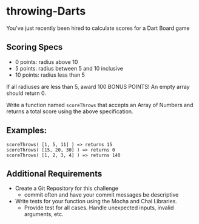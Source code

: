 # throwing-Darts
You've just recently been hired to calculate scores for a Dart Board game

## Scoring Specs
- 0 points: radius above 10
- 5 points: radius between 5 and 10 inclusive
- 10 points: radius less than 5

If all radiuses are less than 5, award 100 BONUS POINTS!
An empty array should return 0.

Write a function named `scoreThrows` that accepts an Array of Numbers and returns a total score using the above specification.

## Examples:

    scoreThrows( [1, 5, 11] ) => returns 15 
    scoreThrows( [15, 20, 30] ) => returns 0
    scoreThrows( [1, 2, 3, 4] ) => returns 140
    
## Additional Requirements
- Create a Git Repository for this challenge
    - commit often and have your commit messages be descriptive
- Write tests for your function using the Mocha and Chai Libraries.
  - Provide test for all cases. Handle unexpected inputs, invalid arguments, etc.